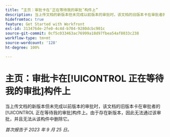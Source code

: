 ```yaml
---
title: “主页：审批卡在‘正在等待我的审批’构件上”
description: 当上传文档的新版本但未完成以前版本的审批时，该文档的旧版本卡在审批者的正在等待我的审批构件上。由于存在新版本，因此无法通过该审批，并且无法从该构件中删除它。
hidefromtoc: true
feature: Get Started with Workfront
exl-id: 313476de-2fe0-4c4d-b704-9280dcbc901c
source-git-commit: 0cf5c033463ac76999a18d97fbea54af8033c238
workflow-type: tm+mt
source-wordcount: '128'
ht-degree: 100%

---
```


# 主页：审批卡在[!UICONTROL 正在等待我的审批]构件上

<!--on WF and WFP TOCs-->

当上传文档的新版本但未完成以前版本的审批时，该文档的旧版本卡在审批者的[!UICONTROL 正在等待我的审批]构件上。由于存在新版本，因此无法通过该审批，并且无法从该构件中删除它。

_首次报告于 2023 年 9 月 25 日。_
